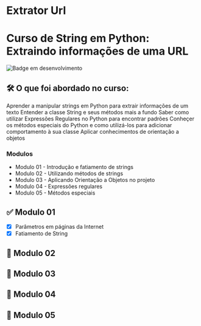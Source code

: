 # Extrator Url
# Curso de String em Python: Extraindo informações de uma URL
![Badge em desenvolvimento](https://img.shields.io/badge/Status-Em%20Desenvolvimento-green)


## :hammer_and_wrench: O que foi abordado no curso:

Aprender a manipular strings em Python para extrair informações de um texto
Entender a classe String e seus métodos mais a fundo
Saber como utilizar Expressões Regulares no Python para encontrar padrões
Conheçer os métodos especiais do Python e como utilizá-los para adicionar comportamento à sua classe
Aplicar conhecimentos de orientação a objetos

### Modulos

<ul>

   <li> Modulo 01 - Introdução e fatiamento de strings</li>
   <li> Modulo 02 - Utilizando métodos de strings</li>
   <li> Modulo 03 - Aplicando Orientação a Objetos no projeto</li>
   <li> Modulo 04 - Expressões regulares</li>
   <li> Modulo 05 - Métodos especiais</li>
   
</ul>

## :white_check_mark: Modulo 01
- [x] Parâmetros em páginas da Internet
- [x] Fatiamento de String

## :construction: Modulo 02

## :construction: Modulo 03

## :construction: Modulo 04

## :construction: Modulo 05

